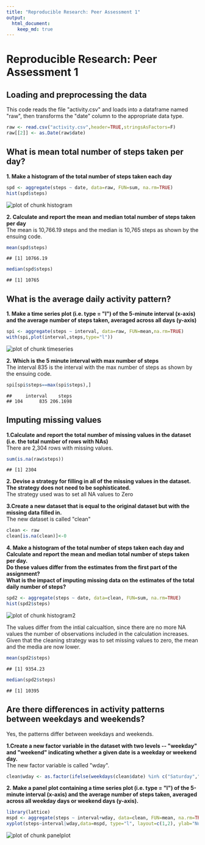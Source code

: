 ```yaml
---
title: "Reproducible Research: Peer Assessment 1"
output: 
  html_document:
    keep_md: true
---
```

Reproducible Research: Peer Assessment 1
=========================================
  
## Loading and preprocessing the data
This code reads the file "activity.csv" and loads into a dataframe named "raw", then transforms the "date" column to the appropriate data type.  


```r
raw <- read.csv("activity.csv",header=TRUE,stringsAsFactors=F)
raw[[2]] <- as.Date(raw$date)
```

## What is mean total number of steps taken per day?
**1. Make a histogram of the total number of steps taken each day**


```r
spd <- aggregate(steps ~ date, data=raw, FUN=sum, na.rm=TRUE)
hist(spd$steps)
```

![plot of chunk histogram](figure/histogram-1.png) 

**2. Calculate and report the mean and median total number of steps taken per day**  
The mean is 10,766.19 steps and the median is 10,765 steps as shown by the ensuing code.


```r
mean(spd$steps)
```

```
## [1] 10766.19
```

```r
median(spd$steps)
```

```
## [1] 10765
```
  
    
## What is the average daily activity pattern?
**1. Make a time series plot (i.e. type = "l") of the 5-minute interval (x-axis) and the average number of steps taken, averaged across all days (y-axis)**
  

```r
spi <- aggregate(steps ~ interval, data=raw, FUN=mean,na.rm=TRUE)
with(spi,plot(interval,steps,type="l"))
```

![plot of chunk timeseries](figure/timeseries-1.png) 
  
**2. Which is the 5 minute interval with max number of steps**  
The interval 835 is the interval with the max number of steps as shown by the ensuing code.

```r
spi[spi$steps==max(spi$steps),]
```

```
##     interval    steps
## 104      835 206.1698
```
  
  
## Imputing missing values
**1.Calculate and report the total number of missing values in the dataset (i.e. the total number of rows with NAs)**  
There are 2,304 rows with missing values.  


```r
sum(is.na(raw$steps))
```

```
## [1] 2304
```
    
**2. Devise a strategy for filling in all of the missing values in the dataset. The strategy does not need to be sophisticated.**  
The strategy used was to set all NA values to Zero  

**3.Create a new dataset that is equal to the original dataset but with the missing data filled in.**  
The new dataset is called "clean"  

```r
clean <- raw
clean[is.na(clean)]<-0
```
  
**4. Make a histogram of the total number of steps taken each day and Calculate and report the mean and median total number of steps taken per day.**  
**Do these values differ from the estimates from the first part of the assignment?**  
**What is the impact of imputing missing data on the estimates of the total daily number of steps?**  
  

```r
spd2 <- aggregate(steps ~ date, data=clean, FUN=sum, na.rm=TRUE)
hist(spd2$steps)
```

![plot of chunk histogram2](figure/histogram2-1.png) 

  
The values differ from the intial calcualtion, since there are no more NA values the number of observations included in the calculation increases. Given that the cleaning strategy was to set missing values to zero, the mean and the media are now lower.
  

```r
mean(spd2$steps)
```

```
## [1] 9354.23
```

```r
median(spd2$steps)
```

```
## [1] 10395
```
  
  
## Are there differences in activity patterns between weekdays and weekends?  
Yes, the patterns differ between weekdays and weekends.  
  
**1.Create a new factor variable in the dataset with two levels -- "weekday" and "weekend" indicating whether a given date is a weekday or weekend day.**  
The new factor variable is called "wday".
  

```r
clean$wday <- as.factor(ifelse(weekdays(clean$date) %in% c("Saturday","Sunday"),"weekend","weekday"))
```
  
**2. Make a panel plot containing a time series plot (i.e. type = "l") of the 5-minute interval (x-axis) and the average number of steps taken, averaged across all weekday days or weekend days (y-axis).**  
  

```r
library(lattice)
mspd <- aggregate(steps ~ interval+wday, data=clean, FUN=mean, na.rm=TRUE)
xyplot(steps~interval|wday,data=mspd, type="l", layout=c(1,2), ylab="Number of steps")
```

![plot of chunk panelplot](figure/panelplot-1.png) 
  


